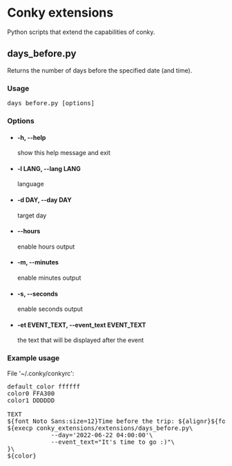 <h1>Conky extensions</h1>
<p>Python scripts that extend the capabilities of conky.</p>


<h2>days_before.py</h2>
<p>Returns the number of days before the specified date (and time).</p>

<h3>Usage</h3>
<pre>days_before.py [options]</pre>

<h3>Options</h3>
<ul>
  <li>
    <h4>-h, --help</h4>
    <p>show this help message and exit</p>
  </li>
  <li>
    <h4>-l LANG, --lang LANG</h4>
    <p>language</p>
  </li>
  <li>
    <h4>-d DAY, --day DAY</h4>
    <p>target day</p>
  </li>
  <li>
    <h4>--hours</h4>
    <p>enable hours output</p>
  </li>
  <li>
    <h4>-m, --minutes</h4>
    <p>enable minutes output</p>
  </li>
  <li>
    <h4>-s, --seconds</h4>
    <p>enable seconds output</p>
  </li>
  <li>
    <h4>-et EVENT_TEXT, --event_text EVENT_TEXT</h4>
    <p>the text that will be displayed after the event</p>
  </li>
</ul>

<h3>Example usage</h3>
<p>File '~/.conky/conkyrc':</p>
<pre>
default_color ffffff
color0 FFA300
color1 DDDDDD<br/>
TEXT
${font Noto Sans:size=12}Time before the trip: ${alignr}${font Hack:size=11}${color0}\
${execp conky_extensions/extensions/days_before.py\
            --day='2022-06-22 04:00:00'\
            --event_text="It's time to go :)"\
}\
${color}
</pre>
